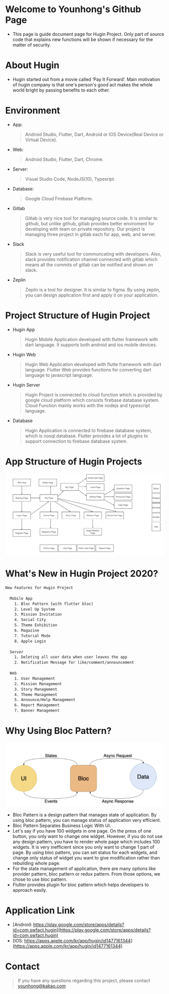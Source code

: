 # Welcome to Younhong's Github Page
* This page is guide document page for Hugin Project.
Only part of source code that explains new functions will be shown if necessary for the matter of security.

# About Hugin
* Hugin started out from a movie called ‘Pay It Forward’. Main motivation of hugin company is that one's person's good act makes the whole world bright by passing benefits to each other.

# Environment
* App:    
   > Android Studio, Flutter, Dart, Android or IOS Device(Real Device or Virtual Device).

* Web: 
   > Android Studio, Flutter, Dart, Chrome.

* Server: 
   > Visual Studio Code, NodeJS(10), Typesript.

* Database: 
   > Google Cloud Firebase Platform.

* Gitlab
   > Gitlab is very nice tool for managing source code. It is similar to github, but unlike github, gitlab provides better enviroment for developing with team on private repository. Our project is managing three project in gitlab each for app, web, and server.
* Slack
   > Slack is very useful tool for communcating with developers. Also, slack provides notification channel connected with gitlab which means all the commits of gitlab can be notified and shown on slack.
* Zeplin
   > Zeplin is a tool for designer. It is similar to figma. By using zeplin, you can design application first and apply it on your application.
  
# Project Structure of Hugin Project
* Hugin App
  > Hugin Mobile Application developed with flutter framework with dart language. It supports both android and ios mobile devices.
* Hugin Web
  > Hugin Web Application developed with flutte framework with dart language. Flutter Web provides functions for converting dart language to javascript language.
* Hugin Server
  > Hugin Project is connected to cloud function which is provided by google cloud platform which consists firebase database system. Cloud Function mainly works with the nodejs and typescript language.
* Database
  > Hugin Application is connected to firebase database system, which is nosql database. Flutter provides a lot of plugins to support connection to firebase database system.

# App Structure of Hugin Projects
![허그인 앱 구조](./images/app.png)

# What's New in Hugin Project 2020?
```html
New Features for Hugin Project

  Mobile App
    1. Bloc Pattern (with flutter bloc)
    2. Level Up System
    3. Mission Invitation
    4. Social City
    5. Theme Exhibition
    6. Magazine
    7. Tutorial Mode
    8. Apple Login

  Server
    1. Deleting all user data when user leaves the app
    2. Notification Message for like/comment/announcement

  Web
    1. User Management
    2. Mission Management
    3. Story Management
    4. Theme Management
    5. Announce/Help Management
    6. Report Management
    7. Banner Management

```

# Why Using Bloc Pattern?
![Bloc](./images/bloc.png)
* Bloc Pattern is a design pattern that manages state of application. By using bloc pattern, you can manage status of application very efficient.
* Bloc Pattern Separates Business Logic With UI.
* Let's say if you have 100 widgets in one page. On the press of one button, you only want to change one widget. However, if you do not use any design pattern, you have to render whole page which includes 100 widgets. It is very inefficient since you only want to change 1 part of page. By using bloc pattern, you can set status for each widgets, and change only status of widget you want to give modification rather than rebuilding whole page.   
* For the state management of application, there are  many options like provider pattern, bloc pattern or redux pattern. From those options, we chose to use bloc pattern.   
* Flutter provides plugin for bloc pattern which helps developers to approach easily.

# Application Link
* [Android: https://play.google.com/store/apps/details?id=com.swfact.hugin](https://play.google.com/store/apps/details?id=com.swfact.hugin)   
* [IOS: https://apps.apple.com/kr/app/hugin/id1477161344](https://apps.apple.com/kr/app/hugin/id1477161344)

# Contact
> If you have any questions regarding this project, please contact [younhong@kakao.com](younhong@kakao.com)
